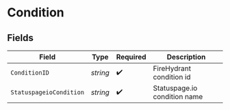 # Condition


## Fields

| Field                        | Type                         | Required                     | Description                  |
| ---------------------------- | ---------------------------- | ---------------------------- | ---------------------------- |
| `ConditionID`                | *string*                     | :heavy_check_mark:           | FireHydrant condition id     |
| `StatuspageioCondition`      | *string*                     | :heavy_check_mark:           | Statuspage.io condition name |